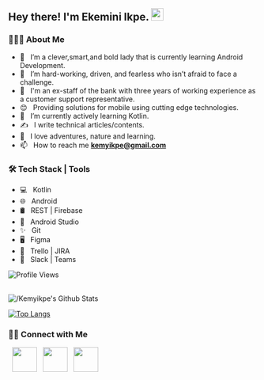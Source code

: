 <h2> Hey there! I'm Ekemini Ikpe. <img src="https://media.tenor.com/Wx9IEmZZXSoAAAAj/hi.gif" width="25"></h2>

<h3> 👨🏻‍💻 About Me </h3>

- 🔭 &nbsp; I’m a clever,smart,and bold lady that is currently learning Android Development.
- 🔭 &nbsp; I’m hard-working, driven, and fearless who isn’t afraid to face a challenge.
- 🔭 &nbsp; I'm an ex-staff of the bank with three years of working experience as a customer support representative.
- 😊 &nbsp; Providing  solutions for mobile using cutting edge technologies.
- 💼 &nbsp; I’m currently actively learning Kotlin.
- ✍ &nbsp; I write technical articles/contents.
- 💖 &nbsp; I love adventures, nature and learning.
- 📫 &nbsp; How to reach me **kemyikpe@gmail.com**

<h3>🛠 Tech Stack | Tools</h3>

- 💻 &nbsp; Kotlin
- 🌐 &nbsp; Android 
- 🛢 &nbsp; REST | Firebase
- 🔧 &nbsp; Android Studio
- ✨ &nbsp; Git
- 🖥 &nbsp; Figma 
- 📙 &nbsp; Trello | JIRA 
- 🤝 &nbsp; Slack | Teams

![Profile Views](https://komarev.com/ghpvc/?username=/Kemyikpe&style=flat)


<br>

<img align="center" src="https://github-readme-stats.vercel.app/api?username=/Kemyikpe&include_all_commits=true&count_private=true&show_icons=true&line_height=20&title_color=7A7ADB&icon_color=2234AE&text_color=D3D3D3&bg_color=0,000000,130F40" alt="/Kemyikpe's Github Stats">

</br>

[![Top Langs](https://github-readme-stats.vercel.app/api/top-langs/?username=/Kemyikpe&layout=compact&text_color=daf7dc&bg_color=151515)](https://github.com/devSouvik/github-readme-stats)


<h3> 🤝🏻 Connect with Me </h3>

<p align="start">
&nbsp; <a href="https://twitter.com/ekemini_ikpe" target="_blank" rel="noopener noreferrer"><img src="https://img.icons8.com/plasticine/100/000000/twitter.png" width="50" /></a>
&nbsp; <a href="https://www.linkedin.com/in/ekemini-ikpe-179691245/" target="_blank" rel="noopener noreferrer"><img src="https://img.icons8.com/plasticine/100/000000/linkedin.png" width="50" /></a>
&nbsp; <a href="mailto:kemyikpe@gmail.com" target="_blank" rel="noopener noreferrer"><img src="https://img.icons8.com/plasticine/100/000000/gmail.png"  width="50" /></a>
</p>

